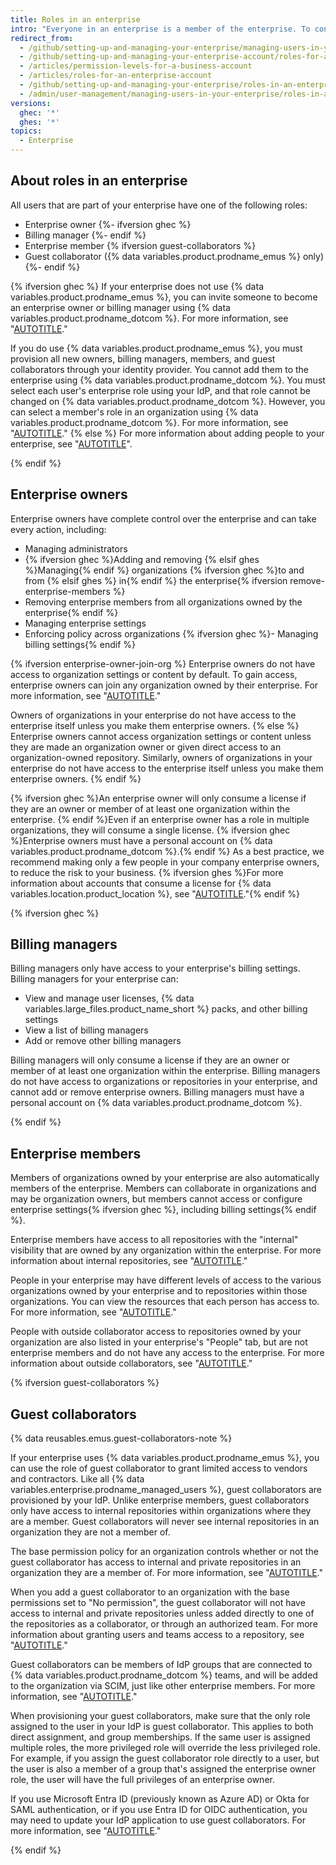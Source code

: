 ```yaml
---
title: Roles in an enterprise
intro: "Everyone in an enterprise is a member of the enterprise. To control access to your enterprise's settings and data, you can assign different roles to members of your enterprise."
redirect_from:
  - /github/setting-up-and-managing-your-enterprise/managing-users-in-your-enterprise/roles-in-an-enterprise
  - /github/setting-up-and-managing-your-enterprise-account/roles-for-an-enterprise-account
  - /articles/permission-levels-for-a-business-account
  - /articles/roles-for-an-enterprise-account
  - /github/setting-up-and-managing-your-enterprise/roles-in-an-enterprise
  - /admin/user-management/managing-users-in-your-enterprise/roles-in-an-enterprise
versions:
  ghec: '*'
  ghes: '*'
topics:
  - Enterprise
---
```


## About roles in an enterprise

All users that are part of your enterprise have one of the following roles:

- Enterprise owner
{%- ifversion ghec %}
- Billing manager
{%- endif %}
- Enterprise member
{% ifversion guest-collaborators %}
- Guest collaborator ({% data variables.product.prodname_emus %} only)
{%- endif %}

{% ifversion ghec %}
If your enterprise does not use {% data variables.product.prodname_emus %}, you can invite someone to become an enterprise owner or billing manager using {% data variables.product.prodname_dotcom %}. For more information, see "[AUTOTITLE](/admin/user-management/managing-users-in-your-enterprise/inviting-people-to-manage-your-enterprise)."

If you do use {% data variables.product.prodname_emus %}, you must provision all new owners, billing managers, members, and guest collaborators through your identity provider. You cannot add them to the enterprise using {% data variables.product.prodname_dotcom %}. You must select each user's enterprise role using your IdP, and that role cannot be changed on {% data variables.product.prodname_dotcom %}. However, you can select a member's role in an organization using {% data variables.product.prodname_dotcom %}. For more information, see "[AUTOTITLE](/enterprise-cloud@latest/admin/identity-and-access-management/using-enterprise-managed-users-for-iam/about-enterprise-managed-users)."
{% else %}
For more information about adding people to your enterprise, see "[AUTOTITLE](/admin/identity-and-access-management)".

{% endif %}

## Enterprise owners

Enterprise owners have complete control over the enterprise and can take every action, including:

- Managing administrators
- {% ifversion ghec %}Adding and removing {% elsif ghes %}Managing{% endif %} organizations {% ifversion ghec %}to and from {% elsif ghes %} in{% endif %} the enterprise{% ifversion remove-enterprise-members %}
- Removing enterprise members from all organizations owned by the enterprise{% endif %}
- Managing enterprise settings
- Enforcing policy across organizations
{% ifversion ghec %}- Managing billing settings{% endif %}

{% ifversion enterprise-owner-join-org %}
Enterprise owners do not have access to organization settings or content by default. To gain access, enterprise owners can join any organization owned by their enterprise. For more information, see "[AUTOTITLE](/admin/user-management/managing-organizations-in-your-enterprise/managing-your-role-in-an-organization-owned-by-your-enterprise)."

Owners of organizations in your enterprise do not have access to the enterprise itself unless you make them enterprise owners.
{% else %}
Enterprise owners cannot access organization settings or content unless they are made an organization owner or given direct access to an organization-owned repository. Similarly, owners of organizations in your enterprise do not have access to the enterprise itself unless you make them enterprise owners.
{% endif %}

{% ifversion ghec %}An enterprise owner will only consume a license if they are an owner or member of at least one organization within the enterprise. {% endif %}Even if an enterprise owner has a role in multiple organizations, they will consume a single license. {% ifversion ghec %}Enterprise owners must have a personal account on {% data variables.product.prodname_dotcom %}.{% endif %} As a best practice, we recommend making only a few people in your company enterprise owners, to reduce the risk to your business. {% ifversion ghes %}For more information about accounts that consume a license for {% data variables.location.product_location %}, see "[AUTOTITLE](/billing/managing-the-plan-for-your-github-account/about-per-user-pricing#accounts-that-consume-a-license-on-github-enterprise-server)."{% endif %}

{% ifversion ghec %}

## Billing managers

Billing managers only have access to your enterprise's billing settings. Billing managers for your enterprise can:
- View and manage user licenses, {% data variables.large_files.product_name_short %} packs, and other billing settings
- View a list of billing managers
- Add or remove other billing managers

Billing managers will only consume a license if they are an owner or member of at least one organization within the enterprise. Billing managers do not have access to organizations or repositories in your enterprise, and cannot add or remove enterprise owners. Billing managers must have a personal account on {% data variables.product.prodname_dotcom %}.

{% endif %}

## Enterprise members

Members of organizations owned by your enterprise are also automatically members of the enterprise. Members can collaborate in organizations and may be organization owners, but members cannot access or configure enterprise settings{% ifversion ghec %}, including billing settings{% endif %}.

Enterprise members have access to all repositories with the "internal" visibility that are owned by any organization within the enterprise. For more information about internal repositories, see "[AUTOTITLE](/repositories/creating-and-managing-repositories/about-repositories#about-internal-repositories)."

People in your enterprise may have different levels of access to the various organizations owned by your enterprise and to repositories within those organizations. You can view the resources that each person has access to. For more information, see "[AUTOTITLE](/admin/user-management/managing-users-in-your-enterprise/viewing-people-in-your-enterprise)."

People with outside collaborator access to repositories owned by your organization are also listed in your enterprise's "People" tab, but are not enterprise members and do not have any access to the enterprise. For more information about outside collaborators, see "[AUTOTITLE](/organizations/managing-peoples-access-to-your-organization-with-roles/roles-in-an-organization#outside-collaborators)."

{% ifversion guest-collaborators %}

## Guest collaborators

{% data reusables.emus.guest-collaborators-note %}

If your enterprise uses {% data variables.product.prodname_emus %}, you can use the role of guest collaborator to grant limited access to vendors and contractors. Like all {% data variables.enterprise.prodname_managed_users %}, guest collaborators are provisioned by your IdP. Unlike enterprise members, guest collaborators only have access to internal repositories within organizations where they are a member. Guest collaborators will never see internal repositories in an organization they are not a member of.

The base permission policy for an organization controls whether or not the guest collaborator has access to internal and private repositories in an organization they are a member of. For more information, see "[AUTOTITLE](/organizations/managing-user-access-to-your-organizations-repositories/managing-repository-roles/setting-base-permissions-for-an-organization)."

When you add a guest collaborator to an organization with the base permissions set to "No permission", the guest collaborator will not have access to internal and private repositories unless added directly to one of the repositories as a collaborator, or through an authorized team. For more information about granting users and teams access to a repository, see "[AUTOTITLE](/repositories/managing-your-repositorys-settings-and-features/managing-repository-settings/managing-teams-and-people-with-access-to-your-repository)."

Guest collaborators can be members of IdP groups that are connected to {% data variables.product.prodname_dotcom %} teams, and will be added to the organization via SCIM, just like other enterprise members. For more information, see "[AUTOTITLE](/admin/identity-and-access-management/using-enterprise-managed-users-for-iam/managing-team-memberships-with-identity-provider-groups)."

When provisioning your guest collaborators, make sure that the only role assigned to the user in your IdP is guest collaborator. This applies to both direct assignment, and group memberships. If the same user is assigned multiple roles, the more privileged role will override the less privileged role. For example, if you assign the guest collaborator role directly to a user, but the user is also a member of a group that's assigned the enterprise owner role, the user will have the full privileges of an enterprise owner.

If you use Microsoft Entra ID (previously known as Azure AD) or Okta for SAML authentication, or if you use Entra ID for OIDC authentication, you may need to update your IdP application to use guest collaborators. For more information, see "[AUTOTITLE](/admin/managing-accounts-and-repositories/managing-users-in-your-enterprise/enabling-guest-collaborators)."

{% endif %}
